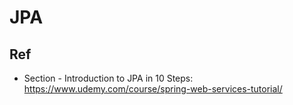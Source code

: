 # JPA



## Ref
* Section - Introduction to JPA in 10 Steps: https://www.udemy.com/course/spring-web-services-tutorial/
